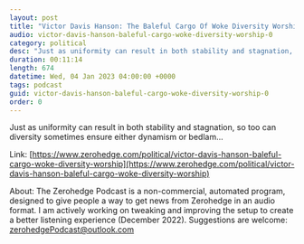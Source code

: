 ```yaml
---
layout: post
title: "Victor Davis Hanson: The Baleful Cargo Of Woke Diversity Worship"
audio: victor-davis-hanson-baleful-cargo-woke-diversity-worship-0
category: political
desc: "Just as uniformity can result in both stability and stagnation, so too can diversity sometimes ensure either dynamism or bedlam..."
duration: 00:11:14
length: 674
datetime: Wed, 04 Jan 2023 04:00:00 +0000
tags: podcast
guid: victor-davis-hanson-baleful-cargo-woke-diversity-worship-0
order: 0
---
```

Just as uniformity can result in both stability and stagnation, so too can diversity sometimes ensure either dynamism or bedlam...

Link: [https://www.zerohedge.com/political/victor-davis-hanson-baleful-cargo-woke-diversity-worship](https://www.zerohedge.com/political/victor-davis-hanson-baleful-cargo-woke-diversity-worship)

About: The Zerohedge Podcast is a non-commercial, automated program, designed to give people a way to get news from Zerohedge in an audio format.  I am actively working on tweaking and improving the setup to create a better listening experience (December 2022).  Suggestions are welcome: [zerohedgePodcast@outlook.com](mailto:zerohedgePodcast@outlook.com)